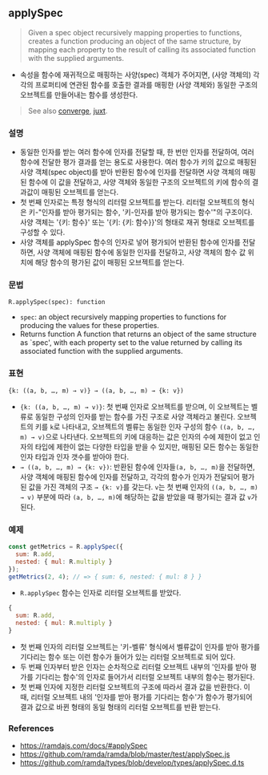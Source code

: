 ## applySpec

> Given a spec object recursively mapping properties to functions, creates a function producing an object of the same structure, by mapping each property to the result of calling its associated function with the supplied arguments.
- 속성을 함수에 재귀적으로 매핑하는 사양(spec) 객체가 주어지면, (사양 객체의) 각각의 프로퍼티에 연관된 함수를 호출한 결과를 매핑한 (사양 객체와) 동일한 구조의 오브젝트를 만들어내는 함수를 생성한다.

> See also [converge](./converge.md), [juxt](./juxt.md).

### 설명

- 동일한 인자를 받는 여러 함수에 인자를 전달할 때, 한 번만 인자를 전달하여, 여러 함수에 전달한 평가 결과를 얻는 용도로 사용한다. 여러 함수가 키의 값으로 매핑된 사양 객체(spec object)를 받아 반환된 함수에 인자를 전달하면 사양 객체의 매핑된 함수에 이 값을 전달하고, 사양 객체와 동일한 구조의 오브젝트의 키에 함수의 결과값이 매핑된 오브젝트를 얻는다.
- 첫 번째 인자로는 특정 형식의 리터럴 오브젝트를 받는다. 리터럴 오브젝트의 형식은 키-"인자를 받아 평가되는 함수, '키-인자를 받아 평가되는 함수'"의 구조이다. 사양 객체는 '{키: 함수}' 또는 '{키: {키: 함수}}'의 형태로 재귀 형태로 오브젝트를 구성할 수 있다.
- 사양 객체를 applySpec 함수의 인자로 넣어 평가되어 반환된 함수에 인자를 전달하면, 사양 객체에 매핑된 함수에 동일한 인자를 전달하고, 사양 객체의 함수 값 위치에 해당 함수의 평가된 값이 매핑된 오브젝트를 얻는다.

### 문법

```
R.applySpec(spec): function
```
- `spec`: an object recursively mapping properties to functions for producing the values for these properties.
- Returns function A function that returns an object of the same structure as `spec', with each property set to the value returned by calling its associated function with the supplied arguments.

### 표현

```
{k: ((a, b, …, m) → v)} → ((a, b, …, m) → {k: v})
```
- `{k: ((a, b, …, m) → v)}`: 첫 번째 인자로 오브젝트를 받으며, 이 오브젝트는 벨류로 동일한 구성의 인자를 받는 함수를 가진 구조로 사양 객체라고 불린다. 오브젝트의 키를 `k`로 나타내고, 오브젝트의 벨류는 동일한 인자 구성의 함수 `((a, b, …, m) → v)`으로 나타낸다. 오브젝트의 키에 대응하는 값은 인자의 수에 제한이 없고 인자의 타입에 제한이 없는 다양한 타입을 받을 수 있지만, 매핑된 모든 함수는 동일한 인자 타입과 인자 갯수를 받아야 한다.
- `→ ((a, b, …, m) → {k: v})`: 반환된 함수에 인자들`(a, b, …, m)`을 전달하면, 사양 객체에 매핑된 함수에 인자를 전달하고, 각각의 함수가 인자가 전달되어 평가된 값을 가진 객체의 구조 `→ {k: v}`를 갖는다. `v`는 첫 번째 인자의 `((a, b, …, m) → v)` 부분에 따라 `(a, b, …, m)`에 해당하는 값을 받았을 때 평가되는 결과 값 `v`가 된다.

### 예제
```js
const getMetrics = R.applySpec({
  sum: R.add,
  nested: { mul: R.multiply }
});
getMetrics(2, 4); // => { sum: 6, nested: { mul: 8 } }
```
- `R.applySpec` 함수는 인자로 리터럴 오브젝트를 받았다.
```js
{
  sum: R.add,
  nested: { mul: R.multiply }
}
```
- 첫 번째 인자의 리터럴 오브젝트는 '키-벨류' 형식에서 벨류값이 인자를 받아 평가를 기다리는 함수 또는 이런 함수가 들어가 있는 리터럴 오브젝트로 되어 있다.
- 두 번째 인자부터 받은 인자는 순차적으로 리터럴 오브젝트 내부의 '인자를 받아 평가를 기다리는 함수'의 인자로 들어가서 리터럴 오브젝트 내부의 함수는 평가된다.
- 첫 번째 인자에 지정한 리터럴 오브젝트의 구조에 따라서 결과 값을 반환한다. 이 때, 리터럴 오브젝트 내의 '인자를 받아 평가를 기다리는 함수'가 함수가 평가되어 결과 값으로 바뀐 형태의 동일 형태의 리터럴 오브젝트를 반환 받는다.

### References
- https://ramdajs.com/docs/#applySpec
- https://github.com/ramda/ramda/blob/master/test/applySpec.js
- https://github.com/ramda/types/blob/develop/types/applySpec.d.ts
